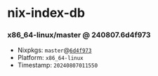 # nix-index-db
### x86_64-linux/master @ 240807.6d4f973
- Nixpkgs: `master`@[`6d4f973`](https://github.com/NixOS/nixpkgs/commit/6d4f973156d7491b32648285f76b3c6807b7055b)
- Platform: `x86_64-linux`
- Timestamp: `20240807011550`
